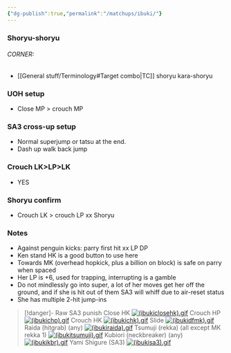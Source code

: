 ```yaml
---
{"dg-publish":true,"permalink":"/matchups/ibuki/"}
---
```


### Shoryu-shoryu
###### CORNER:
- [[General stuff/Terminology#Target combo\|TC]] shoryu kara-shoryu 
### UOH setup
- Close MP > crouch MP
### SA3 cross-up setup
- Normal superjump or tatsu at the end.
- Dash up walk back jump
### Crouch LK>LP>LK
- YES
### Shoryu confirm
- Crouch LK > crouch LP xx Shoryu 
### Notes
- Against penguin kicks: parry first hit xx LP DP
- Ken stand HK is a good button to use here
- Towards MK (overhead hopkick, plus a billion on block) is safe on parry when spaced
- Her LP is +6, used for trapping, interrupting is a gamble
- Do not mindlessly go into super, a lot of her moves get her off the ground, and if she is hit out of them SA3 will whiff due to air-reset status
- She has multiple 2-hit jump-ins

> [!danger]- Raw SA3 punish
> Close HK
> [![(ibukiclosehk).gif](https://wiki.supercombo.gg/images/d/df/%28ibukiclosehk%29.gif)](https://wiki.supercombo.gg/w/File:(ibukiclosehk).gif)
> Crouch HP
> [![(ibukichp).gif](https://wiki.supercombo.gg/images/e/ea/%28ibukichp%29.gif)](https://wiki.supercombo.gg/w/File:(ibukichp).gif)
> Crouch HK
> [![(ibukichk).gif](https://wiki.supercombo.gg/images/5/56/%28ibukichk%29.gif)](https://wiki.supercombo.gg/w/File:(ibukichk).gif)
> Slide
> [![(ibukidfmk).gif](https://wiki.supercombo.gg/images/5/5a/%28ibukidfmk%29.gif)](https://wiki.supercombo.gg/w/File:(ibukidfmk).gif)
> Raida (hitgrab) (any)
> [![(ibukiraida).gif](https://wiki.supercombo.gg/images/e/ea/%28ibukiraida%29.gif)](https://wiki.supercombo.gg/w/File:(ibukiraida).gif)
> Tsumuji (rekka) (all except MK rekka 1)
> [![(ibukitsumuji).gif](https://wiki.supercombo.gg/images/8/81/%28ibukitsumuji%29.gif)](https://wiki.supercombo.gg/w/File:(ibukitsumuji).gif)
> Kubiori (neckbreaker) (any)
> [![(ibukikbr).gif](https://wiki.supercombo.gg/images/a/a5/%28ibukikbr%29.gif)](https://wiki.supercombo.gg/w/File:(ibukikbr).gif)
> Yami Shigure (SA3)
> [![(ibukisa3).gif](https://wiki.supercombo.gg/images/c/c4/%28ibukisa3%29.gif)](https://wiki.supercombo.gg/w/File:(ibukisa3).gif)